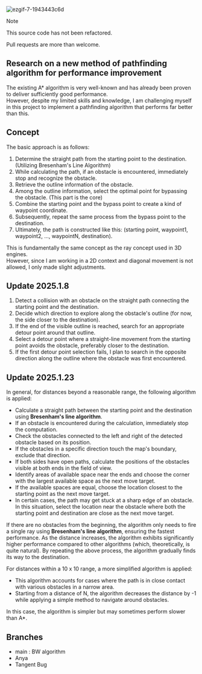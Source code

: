 ![ezgif-7-1943443c6d](https://github.com/user-attachments/assets/ad4c7369-b042-41b7-943f-40f74c1dfcb8)

> [!NOTE]
> This source code has not been refactored.
>
> Pull requests are more than welcome.

## Research on a new method of pathfinding algorithm for performance improvement
The existing A* algorithm is very well-known and has already been proven to deliver sufficiently good performance.  
However, despite my limited skills and knowledge, I am challenging myself in this project to implement a pathfinding algorithm that performs far better than this.  

## Concept
The basic approach is as follows:  

1. Determine the straight path from the starting point to the destination. (Utilizing Bresenham's Line Algorithm)  
2. While calculating the path, if an obstacle is encountered, immediately stop and recognize the obstacle.  
3. Retrieve the outline information of the obstacle.  
4. Among the outline information, select the optimal point for bypassing the obstacle. (This part is the core)  
5. Combine the starting point and the bypass point to create a kind of waypoint coordinate.  
6. Subsequently, repeat the same process from the bypass point to the destination.  
7. Ultimately, the path is constructed like this: (starting point, waypoint1, waypoint2, ..., waypointN, destination).

This is fundamentally the same concept as the ray concept used in 3D engines.  
However, since I am working in a 2D context and diagonal movement is not allowed, I only made slight adjustments.

## Update 2025.1.8
1. Detect a collision with an obstacle on the straight path connecting the starting point and the destination.
2. Decide which direction to explore along the obstacle's outline (for now, the side closer to the destination).
3. If the end of the visible outline is reached, search for an appropriate detour point around that outline.
4. Select a detour point where a straight-line movement from the starting point avoids the obstacle, preferably closer to the destination.
5. If the first detour point selection fails, I plan to search in the opposite direction along the outline where the obstacle was first encountered.

## Update 2025.1.23
In general, for distances beyond a reasonable range, the following algorithm is applied:
- Calculate a straight path between the starting point and the destination using **Bresenham's line algorithm**.
- If an obstacle is encountered during the calculation, immediately stop the computation.
- Check the obstacles connected to the left and right of the detected obstacle based on its position.
- If the obstacles in a specific direction touch the map's boundary, exclude that direction.
- If both sides have open paths, calculate the positions of the obstacles visible at both ends in the field of view.
- Identify areas of available space near the ends and choose the corner with the largest available space as the next move target.
- If the available spaces are equal, choose the location closest to the starting point as the next move target.
- In certain cases, the path may get stuck at a sharp edge of an obstacle. In this situation, select the location near the obstacle where both the starting point and destination are close as the next move target.

If there are no obstacles from the beginning, the algorithm only needs to fire a single ray using **Bresenham's line algorithm**, ensuring the fastest performance.
As the distance increases, the algorithm exhibits significantly higher performance compared to other algorithms (which, theoretically, is quite natural).
By repeating the above process, the algorithm gradually finds its way to the destination.

For distances within a 10 x 10 range, a more simplified algorithm is applied:
- This algorithm accounts for cases where the path is in close contact with various obstacles in a narrow area.
- Starting from a distance of N, the algorithm decreases the distance by -1 while applying a simple method to navigate around obstacles.

In this case, the algorithm is simpler but may sometimes perform slower than A*.

## Branches
- main : BW algorithm
- Anya
- Tangent Bug
